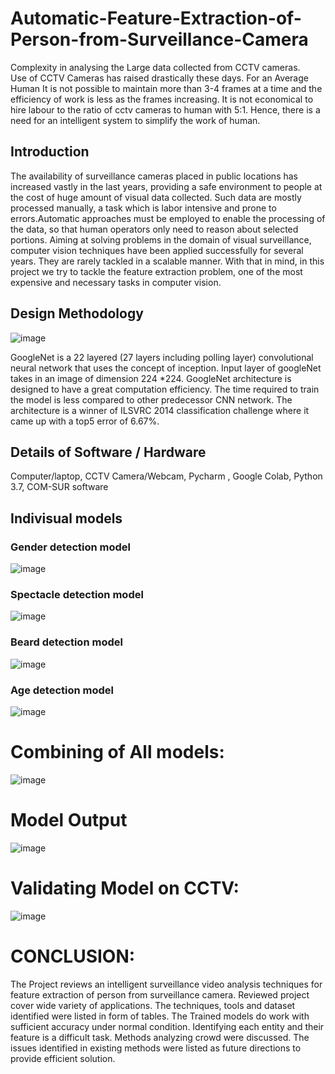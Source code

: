 # Automatic-Feature-Extraction-of-Person-from-Surveillance-Camera
Complexity in analysing the Large data collected from CCTV cameras.                            
Use of CCTV Cameras has raised drastically these days. For an Average Human It is not possible to maintain more than 3-4 frames at a time and the efficiency of work is less as the frames increasing. It is not economical to hire labour to the ratio of cctv cameras to human with 5:1. Hence, there is a need for an intelligent system to simplify the work of human.

## Introduction
   The availability of surveillance cameras placed in public locations has increased vastly in the last years, providing a safe environment to people at the cost of huge amount of visual data collected. Such data are mostly processed manually, a task which is labor intensive and prone to errors.Automatic approaches must be employed to enable the processing of the data, so that human operators only need to reason about selected portions. Aiming at solving problems in the domain of visual surveillance, computer vision techniques have been applied successfully for several years. They are rarely tackled in a scalable manner. With that in mind, in this project we try to tackle the feature extraction problem, one of the most expensive and necessary tasks in computer vision.

## Design Methodology
![image](https://user-images.githubusercontent.com/69564968/124391132-bb7fe800-dd0c-11eb-9a1e-86ce8fc212c7.png)

GoogleNet is a 22 layered (27 layers including polling layer)  convolutional neural network that uses the concept of inception. Input layer of googleNet takes in an image of dimension 224 *224. GoogleNet architecture is designed to have a great computation efficiency. The time required to train the model is less compared to other predecessor CNN network. The architecture is a winner of ILSVRC 2014 classification challenge where it came up with a top5 error of 6.67%.
## Details of Software / Hardware 
Computer/laptop,
CCTV Camera/Webcam,
Pycharm ,
Google Colab,
Python 3.7,
COM-SUR software

## Indivisual models
### Gender detection model
![image](https://user-images.githubusercontent.com/69564968/124391392-0e0dd400-dd0e-11eb-8ef4-b250ee233a17.png)
### Spectacle detection model
![image](https://user-images.githubusercontent.com/69564968/124391507-8a081c00-dd0e-11eb-8a52-0b140f7d6bf8.png)
### Beard detection model
![image](https://user-images.githubusercontent.com/69564968/124391557-cdfb2100-dd0e-11eb-8381-bbe6e316fde2.png)
### Age detection model
![image](https://user-images.githubusercontent.com/69564968/124391579-e53a0e80-dd0e-11eb-8cd0-e838c870fb98.png)

# Combining of All models:
![image](https://user-images.githubusercontent.com/69564968/124391622-1e727e80-dd0f-11eb-84d7-e4587615aab3.png)

# Model Output
![image](https://user-images.githubusercontent.com/69564968/124391640-3a762000-dd0f-11eb-960b-899b819e7f6a.png)

# Validating Model on CCTV: 
![image](https://user-images.githubusercontent.com/69564968/124391656-537ed100-dd0f-11eb-8e2b-5828fcbbcfe6.png)

# CONCLUSION:
The Project reviews an  intelligent surveillance video analysis techniques for feature extraction of person from surveillance camera. Reviewed project cover wide variety of applications.  The techniques, tools and dataset identified were listed in form of tables. The Trained models do work with sufficient accuracy under normal condition. Identifying each entity and their feature  is a difficult task. Methods analyzing crowd were discussed. The issues identified in existing methods were listed as future directions to provide efficient solution.
